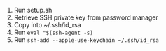 1. Run setup.sh
1. Retrieve SSH private key from password manager
1. Copy into ~/.ssh/id_rsa
1. Run `eval "$(ssh-agent -s)`
1. Run `ssh-add --apple-use-keychain ~/.ssh/id_rsa`
